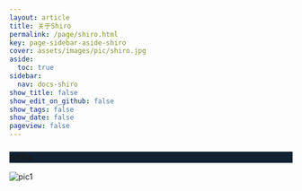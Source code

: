 ```yaml
---
layout: article
title: 关于Shiro
permalink: /page/shiro.html
key: page-sidebar-aside-shiro
cover: assets/images/pic/shiro.jpg
aside:
  toc: true
sidebar:
  nav: docs-shiro
show_title: false
show_edit_on_github: false
show_tags: false
show_date: false
pageview: false
---
```

<style>
  .hero-example p {
    margin: .5rem 0;
  }
  .hero-example--height {
    height: 500px;
  }
  .hero-fill-example {
    background-color: #ccc;
  }
  .hero-fill-example--dark {
    background-color: #123;
  }
  .hero-bg-image-example {
    background-image: url("/docs/assets/images/cover3.jpg");
  }
  .hero-bg-image-example--linear-gradient {
    background-image: linear-gradient(135deg, rgba(255, 69, 0, .5), rgba(255, 197, 0, .2)), url("/docs/assets/images/cover3.jpg");
  }
</style>

<div class="hero hero-example hero--dark hero-fill-example--dark my-3">
  <div class="hero__content">
    <h3>Shiro</h3>
  </div>
</div>

![pic1]({{"/assets/images/shiro/16598307-4f9c1dc823b27cab.png"}})
